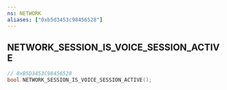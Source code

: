 ```yaml
---
ns: NETWORK
aliases: ["0xb5d3453c98456528"]
---
```

## NETWORK_SESSION_IS_VOICE_SESSION_ACTIVE

```c
// 0xB5D3453C98456528
bool NETWORK_SESSION_IS_VOICE_SESSION_ACTIVE();
```
